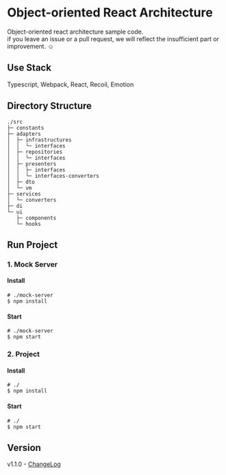 # Object-oriented React Architecture
Object-oriented react architecture sample code.  
if you leave an issue or a pull request, we will reflect the insufficient part or improvement. ☺️  

## Use Stack
Typescript, Webpack, React, Recoil, Emotion

## Directory Structure
```
./src
├─ constants
├─ adapters
│  ├─ infrastructures
│  │  └─ interfaces
│  ├─ repositories
│  │  └─ interfaces
│  ├─ presenters
│  │  ├─ interfaces
│  │  └─ interfaces-converters
│  ├─ dto
│  └─ vm
├─ services
│  └─ converters
├─ di
└─ ui
   ├─ components
   └─ hooks
```

## Run Project
### 1. Mock Server
#### Install
```shell
# ./mock-server
$ npm install
```
#### Start
```shell
# ./mock-server
$ npm start
```

### 2. Project
#### Install
```shell
# ./
$ npm install
```
#### Start
```shell
# ./
$ npm start
```

## Version
v1.1.0 - [ChangeLog](https://github.com/falsy/object-oriented-react-architecture/blob/master/changelog.md)